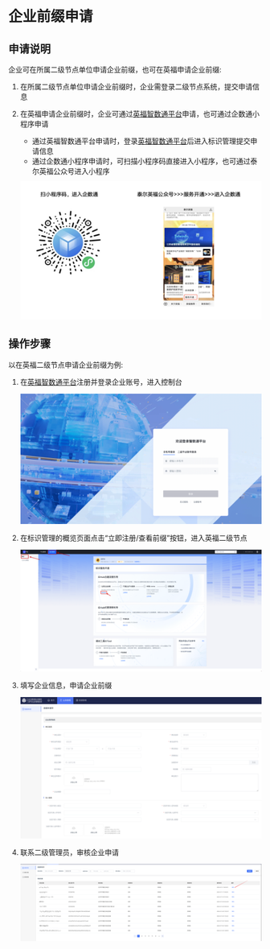 # 企业前缀申请

## 申请说明

企业可在所属二级节点单位申请企业前缀，也可在英福申请企业前缀:

1. 在所属二级节点单位申请企业前缀时，企业需登录二级节点系统，提交申请信息
2. 在英福申请企业前缀时，企业可通过[英福智数通平台](https://snms.teleinfo.cn/zst/#/login)申请，也可通过企数通小程序申请
    - 通过英福智数通平台申请时，登录[英福智数通平台](https://snms.teleinfo.cn/zst/#/login)后进入标识管理提交申请信息
    - 通过企数通小程序申请时，可扫描小程序码直接进入小程序，也可通过泰尔英福公众号进入小程序

    <center><img src="./images/qrcode.png" style="margin-top: 10px"/></center>


## 操作步骤

以在英福二级节点申请企业前缀为例:

1. 在[英福智数通平台](https://snms.teleinfo.cn/zst/#/login)注册并登录企业账号，进入控制台
    <center><img src="./images/zhishutong-login.png" /></center>

2. 在标识管理的概览页面点击“立即注册/查看前缀”按钮，进入英福二级节点
    <center><img src="./images/zhishutong-home.png" /></center>

2. 填写企业信息，申请企业前缀
    <center><img src="./images/apply-prefix.png" /></center>

3. 联系二级管理员，审核企业申请
    <center><img src="./images/review.png" /></center>